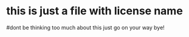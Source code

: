 # this is just a file with license name
#dont be thinking too much about this just go on your way bye!
